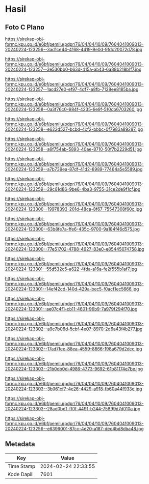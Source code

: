 # Hasil

## Foto C Plano

https://sirekap-obj-formc.kpu.go.id/e6bf/pemilu/pdpr/76/04/04/10/09/7604041009013-20240224-123256--3ad1ce44-4168-4419-9e0d-9fdc20072d78.jpg

https://sirekap-obj-formc.kpu.go.id/e6bf/pemilu/pdpr/76/04/04/10/09/7604041009013-20240224-123257--3e530bb0-b63d-415a-ab43-6a88b218b1f7.jpg

https://sirekap-obj-formc.kpu.go.id/e6bf/pemilu/pdpr/76/04/04/10/09/7604041009013-20240224-123257--1acd27e0-ef97-4df7-a8fb-7128ee8185ba.jpg

https://sirekap-obj-formc.kpu.go.id/e6bf/pemilu/pdpr/76/04/04/10/09/7604041009013-20240224-123258--0a3f76c0-984f-4235-9e9f-510cb6703260.jpg

https://sirekap-obj-formc.kpu.go.id/e6bf/pemilu/pdpr/76/04/04/10/09/7604041009013-20240224-123258--e622d527-bcbd-4cf2-bbbc-0f7983a89287.jpg

https://sirekap-obj-formc.kpu.go.id/e6bf/pemilu/pdpr/76/04/04/10/09/7604041009013-20240224-123258--a6f754ab-5893-40ae-8710-50f7b2229d51.jpg

https://sirekap-obj-formc.kpu.go.id/e6bf/pemilu/pdpr/76/04/04/10/09/7604041009013-20240224-123259--a7b739ea-87df-41d2-8989-77464a5e5589.jpg

https://sirekap-obj-formc.kpu.go.id/e6bf/pemilu/pdpr/76/04/04/10/09/7604041009013-20240224-123259--29c61d86-9be6-4ba3-9755-31ce2de9f1cf.jpg

https://sirekap-obj-formc.kpu.go.id/e6bf/pemilu/pdpr/76/04/04/10/09/7604041009013-20240224-123300--19978393-201d-48ca-8f67-75547308f60c.jpg

https://sirekap-obj-formc.kpu.go.id/e6bf/pemilu/pdpr/76/04/04/10/09/7604041009013-20240224-123300--63b8fe7a-ffe6-435c-9700-9a184f46d575.jpg

https://sirekap-obj-formc.kpu.go.id/e6bf/pemilu/pdpr/76/04/04/10/09/7604041009013-20240224-123300--77e51702-4788-4627-83e0-e85445074758.jpg

https://sirekap-obj-formc.kpu.go.id/e6bf/pemilu/pdpr/76/04/04/10/09/7604041009013-20240224-123301--55d532c5-a622-4fda-a16a-fe2f555b1af7.jpg

https://sirekap-obj-formc.kpu.go.id/e6bf/pemilu/pdpr/76/04/04/10/09/7604041009013-20240224-123301--14ef42cd-140d-429a-bec5-f0acf1ec5666.jpg

https://sirekap-obj-formc.kpu.go.id/e6bf/pemilu/pdpr/76/04/04/10/09/7604041009013-20240224-123301--ae07c4f1-cb11-4601-96b9-7a979f294f70.jpg

https://sirekap-obj-formc.kpu.go.id/e6bf/pemilu/pdpr/76/04/04/10/09/7604041009013-20240224-123302--a9c7b06d-5cbf-4e07-8970-2d6a43f4b277.jpg

https://sirekap-obj-formc.kpu.go.id/e6bf/pemilu/pdpr/76/04/04/10/09/7604041009013-20240224-123302--17ad7fee-88ea-4559-8866-198a679d2dcc.jpg

https://sirekap-obj-formc.kpu.go.id/e6bf/pemilu/pdpr/76/04/04/10/09/7604041009013-20240224-123303--21b0db0d-4986-4773-9692-61b81174e7be.jpg

https://sirekap-obj-formc.kpu.go.id/e6bf/pemilu/pdpr/76/04/04/10/09/7604041009013-20240224-123303--3b061cf7-4e26-4429-a918-fb60a44f933e.jpg

https://sirekap-obj-formc.kpu.go.id/e6bf/pemilu/pdpr/76/04/04/10/09/7604041009013-20240224-123303--28ad0bd1-ff0f-4491-b244-75899d7d010a.jpg

https://sirekap-obj-formc.kpu.go.id/e6bf/pemilu/pdpr/76/04/04/10/09/7604041009013-20240224-123256--e6396001-87cc-4e20-a187-dec4bd8dba48.jpg


## Metadata

| Key        | Value               |
| ---------- | ------------------- |
| Time Stamp | 2024-02-24 22:33:55 |
| Kode Dapil | 7601                |



